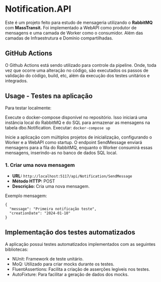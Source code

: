 # Notification.API
Este é um projeto feito para estudo de mensageria utilizando o <strong>RabbitMQ</strong> com <strong>MassTransit.</strong>
Foi implementado a WebAPI como produtor de mensagens e uma camada de Worker como o consumidor. Além das camadas de Infraestrutura e Domínio compartilhadas.

## GitHub Actions
O Github Actions está sendo utilizado para controle da pipeline. Onde, toda vez que ocorre uma alteração no código, são executados os passos de validação do código, build, etc, além da execução dos testes unitários e integrados.

## Usage - Testes na aplicação
Para testar localmente:

Execute o docker-compose disponível no repositório. Isso iniciará uma instância local do RabbitMQ e do SQL para armazenar as mensagens na tabela dbo.Notification.
Executar: ```docker-compose up```

Inicie a aplicação com múltiplos projetos de inicialização, configurando o Worker e a WebAPI como startup. O endpoint SendMessage enviará mensagens para a fila do RabbitMQ, enquanto o Worker consumirá essas mensagens, inserindo-as no banco de dados SQL local.

### 1. Criar uma nova mensagem

- **URL:** `http://localhost:5117/api/Notification/SendMessage`
- **Método HTTP:** POST
- **Descrição:** Cria uma nova mensagem.

Exemplo mensagem:
```
{
  "message": "Primeira notificação teste",
  "creationDate": "2024-01-10"
}
```

## Implementação dos testes automatizados
A aplicação possui testes automatizados implementados com as seguintes bibliotecas:

- NUnit: Framework de teste unitário.
- MoQ: Utilizado para criar mocks durante os testes.
- FluentAssertions: Facilita a criação de asserções legíveis nos testes.
- AutoFixture: Para facilitar a geração de dados dos mocks.
